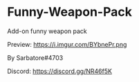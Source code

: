 # Funny-Weapon-Pack

Add-on funny weapon pack

Preview: https://i.imgur.com/BYbnePr.png

By Sarbatore#4703

Discord: https://discord.gg/NR46f5K
